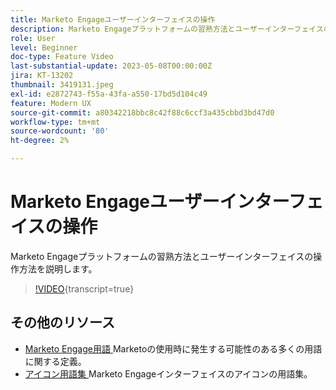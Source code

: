 ```yaml
---
title: Marketo Engageユーザーインターフェイスの操作
description: Marketo Engageプラットフォームの習熟方法とユーザーインターフェイスの操作方法を説明します。
role: User
level: Beginner
doc-type: Feature Video
last-substantial-update: 2023-05-08T00:00:00Z
jira: KT-13202
thumbnail: 3419131.jpeg
exl-id: e2872743-f55a-43fa-a550-17bd5d104c49
feature: Modern UX
source-git-commit: a80342218bbc8c42f88c6ccf3a435cbbd3bd47d0
workflow-type: tm+mt
source-wordcount: '80'
ht-degree: 2%

---
```


# Marketo Engageユーザーインターフェイスの操作

Marketo Engageプラットフォームの習熟方法とユーザーインターフェイスの操作方法を説明します。

>[!VIDEO](https://video.tv.adobe.com/v/3419131/?learn=on){transcript=true}

## その他のリソース

* [Marketo Engage用語 ](https://experienceleague.adobe.com/docs/marketo/using/getting-started-with-marketo/marketo-glossary.html?lang=en)
Marketoの使用時に発生する可能性のある多くの用語に関する定義。
* [ アイコン用語集 ](https://experienceleague.adobe.com/docs/marketo/using/product-docs/marketo-engage-modern-ux/icon-glossary.html?lang=en)
Marketo Engageインターフェイスのアイコンの用語集。
